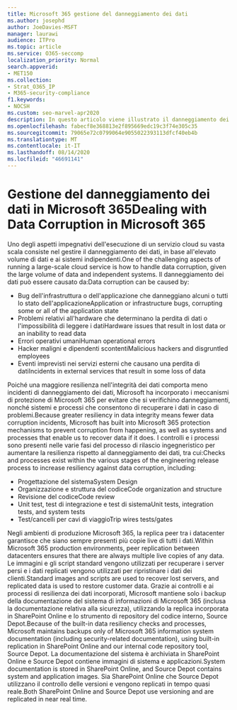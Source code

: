 ```yaml
---
title: Microsoft 365 gestione del danneggiamento dei dati
ms.author: josephd
author: JoeDavies-MSFT
manager: laurawi
audience: ITPro
ms.topic: article
ms.service: O365-seccomp
localization_priority: Normal
search.appverid:
- MET150
ms.collection:
- Strat_O365_IP
- M365-security-compliance
f1.keywords:
- NOCSH
ms.custom: seo-marvel-apr2020
description: In questo articolo viene illustrato il danneggiamento dei dati in Microsoft 365 e gli sforzi compiuti da Microsoft per impedire e recuperare i dati.
ms.openlocfilehash: fabecf8e368813e2f895669edc19c3f74e305c35
ms.sourcegitcommit: 79065e72c0799064e9055022393113dfcf40eb4b
ms.translationtype: MT
ms.contentlocale: it-IT
ms.lasthandoff: 08/14/2020
ms.locfileid: "46691141"
---
```

# <a name="dealing-with-data-corruption-in-microsoft-365"></a><span data-ttu-id="5fd26-103">Gestione del danneggiamento dei dati in Microsoft 365</span><span class="sxs-lookup"><span data-stu-id="5fd26-103">Dealing with Data Corruption in Microsoft 365</span></span>

<span data-ttu-id="5fd26-104">Uno degli aspetti impegnativi dell'esecuzione di un servizio cloud su vasta scala consiste nel gestire il danneggiamento dei dati, in base all'elevato volume di dati e ai sistemi indipendenti.</span><span class="sxs-lookup"><span data-stu-id="5fd26-104">One of the challenging aspects of running a large-scale cloud service is how to handle data corruption, given the large volume of data and independent systems.</span></span> <span data-ttu-id="5fd26-105">Il danneggiamento dei dati può essere causato da:</span><span class="sxs-lookup"><span data-stu-id="5fd26-105">Data corruption can be caused by:</span></span>

- <span data-ttu-id="5fd26-106">Bug dell'infrastruttura o dell'applicazione che danneggiano alcuni o tutti lo stato dell'applicazione</span><span class="sxs-lookup"><span data-stu-id="5fd26-106">Application or infrastructure bugs, corrupting some or all of the application state</span></span>
- <span data-ttu-id="5fd26-107">Problemi relativi all'hardware che determinano la perdita di dati o l'impossibilità di leggere i dati</span><span class="sxs-lookup"><span data-stu-id="5fd26-107">Hardware issues that result in lost data or an inability to read data</span></span>
- <span data-ttu-id="5fd26-108">Errori operativi umani</span><span class="sxs-lookup"><span data-stu-id="5fd26-108">Human operational errors</span></span>
- <span data-ttu-id="5fd26-109">Hacker maligni e dipendenti scontenti</span><span class="sxs-lookup"><span data-stu-id="5fd26-109">Malicious hackers and disgruntled employees</span></span>
- <span data-ttu-id="5fd26-110">Eventi imprevisti nei servizi esterni che causano una perdita di dati</span><span class="sxs-lookup"><span data-stu-id="5fd26-110">Incidents in external services that result in some loss of data</span></span>

<span data-ttu-id="5fd26-111">Poiché una maggiore resilienza nell'integrità dei dati comporta meno incidenti di danneggiamento dei dati, Microsoft ha incorporato i meccanismi di protezione di Microsoft 365 per evitare che si verifichino danneggiamenti, nonché sistemi e processi che consentono di recuperare i dati in caso di problemi.</span><span class="sxs-lookup"><span data-stu-id="5fd26-111">Because greater resiliency in data integrity means fewer data corruption incidents, Microsoft has built into Microsoft 365 protection mechanisms to prevent corruption from happening, as well as systems and processes that enable us to recover data if it does.</span></span> <span data-ttu-id="5fd26-112">I controlli e i processi sono presenti nelle varie fasi del processo di rilascio ingegneristico per aumentare la resilienza rispetto al danneggiamento dei dati, tra cui:</span><span class="sxs-lookup"><span data-stu-id="5fd26-112">Checks and processes exist within the various stages of the engineering release process to increase resiliency against data corruption, including:</span></span>

- <span data-ttu-id="5fd26-113">Progettazione del sistema</span><span class="sxs-lookup"><span data-stu-id="5fd26-113">System Design</span></span>
- <span data-ttu-id="5fd26-114">Organizzazione e struttura del codice</span><span class="sxs-lookup"><span data-stu-id="5fd26-114">Code organization and structure</span></span>
- <span data-ttu-id="5fd26-115">Revisione del codice</span><span class="sxs-lookup"><span data-stu-id="5fd26-115">Code review</span></span>
- <span data-ttu-id="5fd26-116">Unit test, test di integrazione e test di sistema</span><span class="sxs-lookup"><span data-stu-id="5fd26-116">Unit tests, integration tests, and system tests</span></span>
- <span data-ttu-id="5fd26-117">Test/cancelli per cavi di viaggio</span><span class="sxs-lookup"><span data-stu-id="5fd26-117">Trip wires tests/gates</span></span>

<span data-ttu-id="5fd26-118">Negli ambienti di produzione Microsoft 365, la replica peer tra i datacenter garantisce che siano sempre presenti più copie live di tutti i dati.</span><span class="sxs-lookup"><span data-stu-id="5fd26-118">Within Microsoft 365 production environments, peer replication between datacenters ensures that there are always multiple live copies of any data.</span></span> <span data-ttu-id="5fd26-119">Le immagini e gli script standard vengono utilizzati per recuperare i server persi e i dati replicati vengono utilizzati per ripristinare i dati dei clienti.</span><span class="sxs-lookup"><span data-stu-id="5fd26-119">Standard images and scripts are used to recover lost servers, and replicated data is used to restore customer data.</span></span> <span data-ttu-id="5fd26-120">Grazie ai controlli e ai processi di resilienza dei dati incorporati, Microsoft mantiene solo i backup della documentazione del sistema di informazioni di Microsoft 365 (inclusa la documentazione relativa alla sicurezza), utilizzando la replica incorporata in SharePoint Online e lo strumento di repository del codice interno, Source Depot.</span><span class="sxs-lookup"><span data-stu-id="5fd26-120">Because of the built-in data resiliency checks and processes, Microsoft maintains backups only of Microsoft 365 information system documentation (including security-related documentation), using built-in replication in SharePoint Online and our internal code repository tool, Source Depot.</span></span> <span data-ttu-id="5fd26-121">La documentazione del sistema è archiviata in SharePoint Online e Source Depot contiene immagini di sistema e applicazioni.</span><span class="sxs-lookup"><span data-stu-id="5fd26-121">System documentation is stored in SharePoint Online, and Source Depot contains system and application images.</span></span> <span data-ttu-id="5fd26-122">Sia SharePoint Online che Source Depot utilizzano il controllo delle versioni e vengono replicati in tempo quasi reale.</span><span class="sxs-lookup"><span data-stu-id="5fd26-122">Both SharePoint Online and Source Depot use versioning and are replicated in near real time.</span></span>
